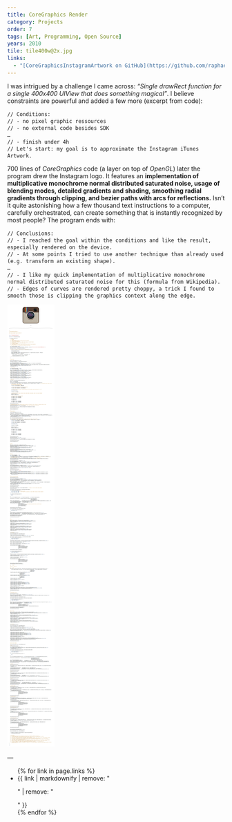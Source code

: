 ```yaml
---
title: CoreGraphics Render
category: Projects
order: 7
tags: [Art, Programming, Open Source]
years: 2010
tile: tile400w@2x.jpg
links:
  - "[CoreGraphicsInstagramArtwork on GitHub](https://github.com/raphaelschaad/CoreGraphicsInstagramArtwork/)"
---
```

I was intrigued by a challenge I came across: *“Single drawRect function for a single 400x400 UIView that does something magical”*. I believe constraints are powerful and added a few more (excerpt from code):

    // Conditions:
    // - no pixel graphic ressources
    // - no external code besides SDK
    …
    // - finish under 4h
    // Let's start: my goal is to approximate the Instagram iTunes Artwork.

700 lines of *CoreGraphics* code (a layer on top of *OpenGL*) later the program drew the Instagram logo. It features an **implementation of multiplicative monochrome normal distributed saturated noise, usage of blending modes, detailed gradients and shading, smoothing radial gradients through clipping, and bezier paths with arcs for reflections.** Isn’t it quite astonishing how a few thousand text instructions to a computer, carefully orchestrated, can create something that is instantly recognized by most people? The program ends with:

    // Conclusions:
    // - I reached the goal within the conditions and like the result, especially rendered on the device.
    // - At some points I tried to use another technique than already used (e.g. transform an existing shape).
    …
    // - I like my quick implementation of multiplicative monochrome normal distributed saturated noise for this (formula from Wikipedia).
    // - Edges of curves are rendered pretty choppy, a trick I found to smooth those is clipping the graphics context along the edge.

![Result Code](images/coregraphics-render/result-code.jpg)

—
<ul>
{% for link in page.links %}
  <li>{{ link | markdownify | remove: "<p>" | remove: "</p>" }}</li>
{% endfor %}
</ul>
